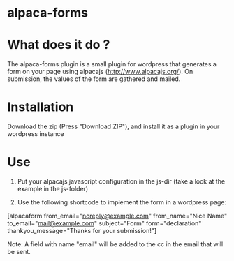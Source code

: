 alpaca-forms
===========

# What does it do ?

The alpaca-forms plugin is a small plugin for wordpress that generates a form on your page using alpacajs  (http://www.alpacajs.org/). On submission, the values of the form are gathered and mailed.

# Installation

Download the zip (Press "Download ZIP"), and install it as a plugin in your wordpress instance

# Use

1) Put your alpacajs javascript configuration in the js-dir (take a look at the example in the js-folder)

2) Use the following shortcode to implement the form in a wordpress page:

[alpacaform
  from_email="noreply@example.com"
  from_name="Nice Name"
  to_email="mail@example.com"
  subject="Form"
  form="declaration"
  thankyou_message="Thanks for your submission!"]
  


Note: A field with name "email" will be added to the cc in the email that will be sent.

